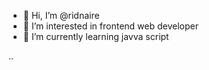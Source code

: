 - 👋 Hi, I’m @ridnaire
- 👀 I’m interested in frontend web developer
- 🌱 I’m currently learning javva script

..

<!---
ridnaire/ridnaire is a ✨ special ✨ repository because its `README.md` (this file) appears on your GitHub profile.
You can click the Preview link to take a look at your changes.
--->
